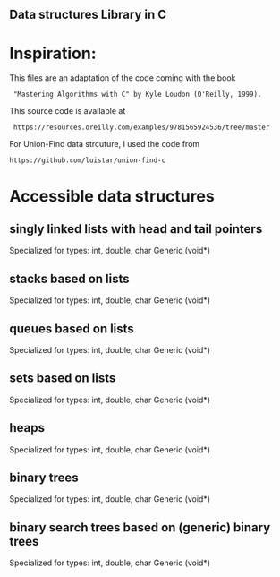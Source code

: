 Data structures Library in C
-----------------------------


# Inspiration:

This files are an adaptation of the code coming with the book

     "Mastering Algorithms with C" by Kyle Loudon (O'Reilly, 1999).

This source code is available at

     https://resources.oreilly.com/examples/9781565924536/tree/master

For Union-Find data strcuture, I used the code from

    https://github.com/luistar/union-find-c

# Accessible data structures

## singly linked lists with head and tail pointers
   Specialized for types: int, double, char
   Generic (void*)

## stacks based on lists
   Specialized for types: int, double, char
   Generic (void*)

## queues based on lists
   Specialized for types: int, double, char
   Generic (void*)

## sets based on lists
   Specialized for types: int, double, char
   Generic (void*)

## heaps
   Specialized for types: int, double, char
   Generic (void*)

## binary trees
   Specialized for types: int, double, char
   Generic (void*)

## binary search trees based on (generic) binary trees
   Specialized for types: int, double, char
   Generic (void*)
